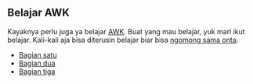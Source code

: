 ## Belajar AWK

Kayaknya perlu juga ya belajar [AWK](http://en.wikipedia.org/wiki/Awk). Buat yang mau belajar, yuk mari ikut belajar. Kali-kali aja bisa diterusin belajar biar bisa [ngomong sama onta](http://perl.org).

* [Bagian satu](http://www.catonmat.net/blog/awk-one-liners-explained-part-one/)
* [Bagian dua](http://www.catonmat.net/blog/awk-one-liners-explained-part-two/)
* [Bagian tiga](http://www.catonmat.net/blog/awk-one-liners-explained-part-three/)

<!-- {"time": "2009-01-05 12:00:01", "title": "Belajar AWK"} -->
